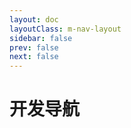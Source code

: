 ```yaml
---
layout: doc
layoutClass: m-nav-layout
sidebar: false
prev: false
next: false
---
```


<style src="/.vitepress/theme/style/nav.css"></style>

<script setup>
import { NAV_DATA } from '/.vitepress/theme/utils/data'
</script>


# 开发导航

<MNavLinks v-for="{title, items} in NAV_DATA" :title="title" :items="items"/>
